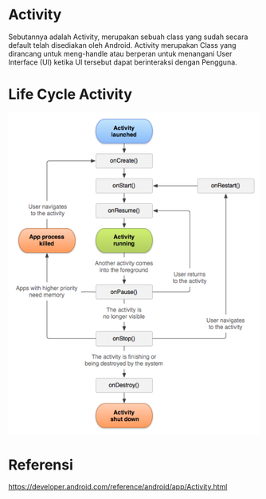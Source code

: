 # Activity

Sebutannya adalah Activity, merupakan sebuah class yang sudah secara default telah disediakan oleh Android. Activity merupakan Class yang dirancang untuk meng-handle atau berperan untuk menangani User Interface \(UI\) ketika UI tersebut dapat berinteraksi dengan Pengguna.

# Life Cycle Activity

![](/assets/1_BmgNxyQaWUflgZDK96i9cg.png)

# Referensi 

https://developer.android.com/reference/android/app/Activity.html





